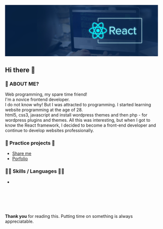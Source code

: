 
<img src="/profile-banner.svg" />

## Hi there 👋

### 🤔 ABOUT ME?
Web programming, my spare time friend! <br />
I'm a novice frontend developer. <br/>
I do not know why! But I was attracted to programming. I started learning website programming at the age of 28.<br/>
html5, css3, javascript and install wordpress themes and then php - for wordpress plugins and themes.
All this was interesting, but when I got to know the React framework, I decided to become a front-end developer and continue to develop websites professionally.

### 💬 Practice projects 🎵
* [Share me](https://sanity-shareme.vercel.app/ "Deployed in vercel") <br/>
* [Porfolio](https://sanity-protfolio.vercel.app/ "Deployed in vercel")

### 👨‍💻 Skills / Languages  💪🏻
* <code><HTML></code>

<br/><br/><br/><br/>

<b>Thank you</b> for reading this. Putting time on something is always appreciatable.
